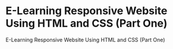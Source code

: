 # E-Learning Responsive Website Using HTML and CSS (Part One)
 E-Learning Responsive Website Using HTML and CSS (Part One)
